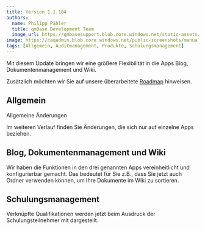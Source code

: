 ```yaml
---
title: Version 1.1.184
authors:
  name: Philipp Pähler
  title: qmBase Development Team
  image_url: https://qmbasesupport.blob.core.windows.net/static-assets/img/persons/paehler_round.png
image: https://caqadmin.blob.core.windows.net/public-screenshots/manual-screenshots/2022-11-18-ageDistributionMedian.png
tags: [Allgemein, Auditmanagement, Produkte, Schulungsmanagement]
---
```


Mit diesem Update bringen wir eine größere Flexibilität in die Apps Blog, Dokumentenmanagement und Wiki.

Zusätzlich möchten wir Sie auf unsere überarbeitete [Roadmap](/Roadmap/2023/01/20/roadmap) hinweisen.

<!--truncate-->

## Allgemein

Allgemeine Änderungen

Im weiteren Verlauf finden Sie Änderungen, die sich nur auf einzelne Apps beziehen.

## Blog, Dokumentenmanagement und Wiki

Wir haben die Funktionen in den drei genannten Apps vereinheitlicht und konfigurierbar gemacht.
Das bedeutet für Sie z.B., dass Sie jetzt auch Ordner verwenden können, um Ihre Dokumente im Wiki zu sortieren.

## Schulungsmanagement

Verknüpfte Qualifikationen werden jetzt beim Ausdruck der Schulungsteilnehmer mit dargestellt.
